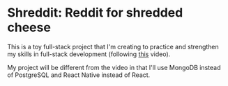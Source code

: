 # Shreddit: Reddit for shredded cheese

This is a toy full-stack project that I'm creating to practice and strengthen my
skills in full-stack development (following [this](https://youtu.be/I6ypD7qv3Z8)
video).

My project will be different from the video in that I'll use MongoDB instead of
PostgreSQL and React Native instead of React.

